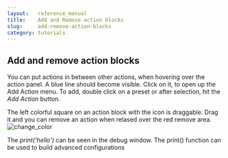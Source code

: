 ```yaml
---
layout:   reference_manual
title:    Add and Remove action blocks
slug:     add-remove-action-blocks
category: tutorials
---
```


## Add and remove action blocks

You can put actions in between other actions, when hovering over the action panel. A blue line should become visible. 
Click on it, to open up the Add Action menu. To add, double click on a preset or after selection, hit the *Add Action* button.

The left colorful square on an action block with the icon is draggable. Drag it and you can remove an action when relased over the red remove area.
![change_color](https://intech.studio/_cms/2021-07-13/add_remove.gif)

The *print('hello')* can be seen in the debug window. The print() function can be used to build advanced configurations